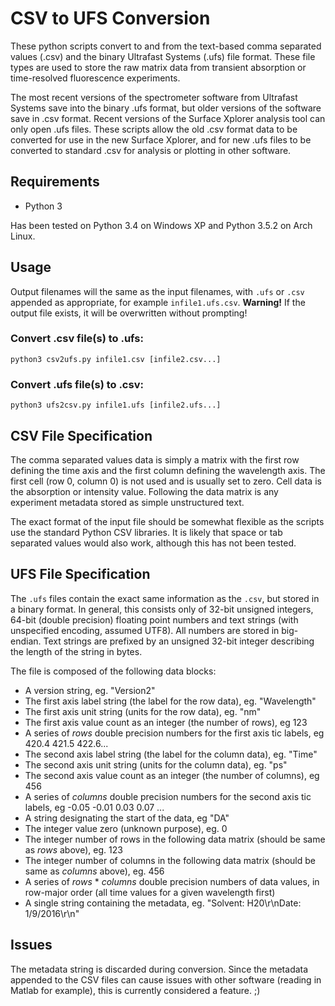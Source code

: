 # CSV to UFS Conversion

These python scripts convert to and from the text-based comma separated values (.csv) and the binary Ultrafast Systems (.ufs) file format.
These file types are used to store the raw matrix data from transient absorption or time-resolved fluorescence experiments.

The most recent versions of the spectrometer software from Ultrafast Systems save into the binary .ufs format, but older versions of the software save in .csv format. Recent versions of the Surface Xplorer analysis tool can only open .ufs files. These scripts allow the old .csv format data to be converted for use in the new Surface Xplorer, and for new .ufs files to be converted to standard .csv for analysis or plotting in other software.

## Requirements

+ Python 3

Has been tested on Python 3.4 on Windows XP and Python 3.5.2 on Arch Linux.

## Usage

Output filenames will the same as the input filenames, with `.ufs` or `.csv` appended as appropriate, for example `infile1.ufs.csv`. 
   **Warning!** If the output file exists, it will be overwritten without prompting!

### Convert .csv file(s) to .ufs:

`python3 csv2ufs.py infile1.csv [infile2.csv...]`

### Convert .ufs file(s) to .csv:

`python3 ufs2csv.py infile1.ufs [infile2.ufs...]`

## CSV File Specification

The comma separated values data is simply a matrix with the first row defining the time axis and the first column defining the wavelength axis. The first cell (row 0, column 0) is not used and is usually set to zero. Cell data is the absorption or intensity value. Following the data matrix is any experiment metadata stored as simple unstructured text.

The exact format of the input file should be somewhat flexible as the scripts use the standard Python CSV libraries. It is likely that space or tab separated values would also work, although this has not been tested.  

## UFS File Specification

The `.ufs` files contain the exact same information as the `.csv`, but stored in a binary format. In general, this consists only of 32-bit unsigned integers, 64-bit (double precision) floating point numbers and text strings (with unspecified encoding, assumed UTF8). All numbers are stored in big-endian. Text strings are prefixed by an unsigned 32-bit integer describing the length of the string in bytes.

The file is composed of the following data blocks:

+ A version string, eg. "Version2"
+ The first axis label string (the label for the row data), eg. "Wavelength"
+ The first axis unit string (units for the row data), eg. "nm"
+ The first axis value count as an integer (the number of rows), eg 123
+ A series of _rows_ double precision numbers for the first axis tic labels, eg 420.4 421.5 422.6...
+ The second axis label string (the label for the column data), eg. "Time"
+ The second axis unit string (units for the column data), eg. "ps"
+ The second axis value count as an integer (the number of columns), eg 456
+ A series of _columns_ double precision numbers for the second axis tic labels, eg -0.05 -0.01 0.03 0.07 ...
+ A string designating the start of the data, eg "DA"
+ The integer value zero (unknown purpose), eg. 0
+ The integer number of rows in the following data matrix (should be same as _rows_ above), eg. 123
+ The integer number of columns in the following data matrix (should be same as _columns_ above), eg. 456
+ A series of _rows_ * _columns_ double precision numbers of data values, in row-major order (all time values for a given wavelength first)
+ A single string containing the metadata, eg. "Solvent: H20\r\nDate: 1/9/2016\r\n"

## Issues

The metadata string is discarded during conversion. Since the metadata appended to the CSV files can cause issues with other software (reading in Matlab for example), this is currently considered a feature. ;)


